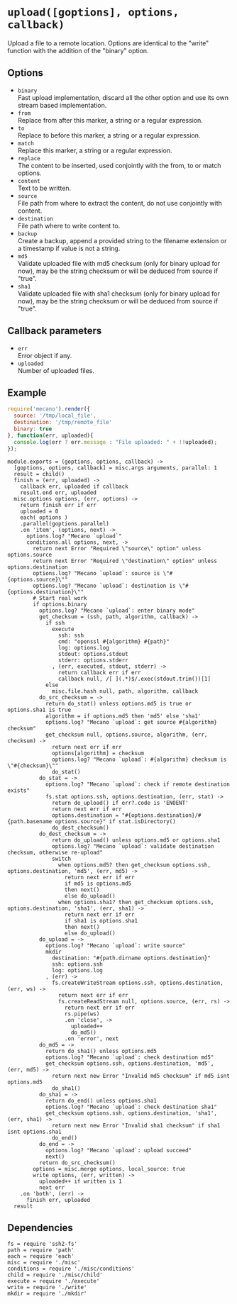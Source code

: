 
# `upload([goptions], options, callback)`

Upload a file to a remote location. Options are identical to the "write"
function with the addition of the "binary" option.

## Options

*   `binary`   
    Fast upload implementation, discard all the other option and use its own
    stream based implementation.   
*   `from`   
    Replace from after this marker, a string or a regular expression.   
*   `to`   
    Replace to before this marker, a string or a regular expression.   
*   `match`   
    Replace this marker, a string or a regular expression.   
*   `replace`   
    The content to be inserted, used conjointly with the from, to or match
    options.   
*   `content`   
    Text to be written.   
*   `source`   
    File path from where to extract the content, do not use conjointly with
    content.   
*   `destination`   
    File path where to write content to.   
*   `backup`   
    Create a backup, append a provided string to the filename extension or a
    timestamp if value is not a string.   
*   `md5`   
    Validate uploaded file with md5 checksum (only for binary upload for now),
    may be the string checksum or will be deduced from source if "true".   
*   `sha1`   
    Validate uploaded file with sha1 checksum (only for binary upload for now),
    may be the string checksum or will be deduced from source if "true".   

## Callback parameters

*   `err`   
    Error object if any.   
*   `uploaded`   
    Number of uploaded files.   

## Example

```js
require('mecano').render({
  source: '/tmp/local_file',
  destination: '/tmp/remote_file'
  binary: true
}, function(err, uploaded){
  console.log(err ? err.message : "File uploaded: " + !!uploaded);
});
```

    module.exports = (goptions, options, callback) ->
      [goptions, options, callback] = misc.args arguments, parallel: 1
      result = child()
      finish = (err, uploaded) ->
        callback err, uploaded if callback
        result.end err, uploaded
      misc.options options, (err, options) ->
        return finish err if err
        uploaded = 0
        each( options )
        .parallel(goptions.parallel)
        .on 'item', (options, next) ->
          options.log? "Mecano `upload`"
          conditions.all options, next, ->
            return next Error "Required \"source\" option" unless options.source
            return next Error "Required \"destination\" option" unless options.destination
            options.log? "Mecano `upload`: source is \"#{options.source}\""
            options.log? "Mecano `upload`: destination is \"#{options.destination}\""
            # Start real work
            if options.binary
              options.log? "Mecano `upload`: enter binary mode"
              get_checksum = (ssh, path, algorithm, callback) ->
                if ssh
                  execute
                    ssh: ssh
                    cmd: "openssl #{algorithm} #{path}"
                    log: options.log
                    stdout: options.stdout
                    stderr: options.stderr
                  , (err, executed, stdout, stderr) ->
                    return callback err if err
                    callback null, /[ ](.*)$/.exec(stdout.trim())[1]
                else
                  misc.file.hash null, path, algorithm, callback
              do_src_checksum = ->
                return do_stat() unless options.md5 is true or options.sha1 is true
                algorithm = if options.md5 then 'md5' else 'sha1'
                options.log? "Mecano `upload`: get source #{algorithm} checksum"
                get_checksum null, options.source, algorithm, (err, checksum) ->
                  return next err if err
                  options[algorithm] = checksum
                  options.log? "Mecano `upload`: #{algorithm} checksum is \"#{checksum}\""
                  do_stat()
              do_stat = ->
                options.log? "Mecano `upload`: check if remote destination exists"
                fs.stat options.ssh, options.destination, (err, stat) ->
                  return do_upload() if err?.code is 'ENOENT'
                  return next err if err
                  options.destination = "#{options.destination}/#{path.basename options.source}" if stat.isDirectory()
                  do_dest_checksum()
              do_dest_checksum = ->
                  return do_upload() unless options.md5 or options.sha1
                  options.log? "Mecano `upload`: validate destination checksum, otherwise re-upload"
                  switch
                    when options.md5? then get_checksum options.ssh, options.destination, 'md5', (err, md5) ->
                      return next err if err
                      if md5 is options.md5
                      then next()
                      else do_upload()
                    when options.sha1? then get_checksum options.ssh, options.destination, 'sha1', (err, sha1) ->
                      return next err if err
                      if sha1 is options.sha1
                      then next()
                      else do_upload()
              do_upload = ->
                options.log? "Mecano `upload`: write source"
                mkdir
                  destination: "#{path.dirname options.destination}"
                  ssh: options.ssh
                  log: options.log
                , (err) ->
                  fs.createWriteStream options.ssh, options.destination, (err, ws) ->
                    return next err if err
                    fs.createReadStream null, options.source, (err, rs) ->
                      return next err if err
                      rs.pipe(ws)
                      .on 'close', ->
                        uploaded++
                        do_md5()
                      .on 'error', next
              do_md5 = ->
                return do_sha1() unless options.md5
                options.log? "Mecano `upload`: check destination md5"
                get_checksum options.ssh, options.destination, 'md5', (err, md5) ->
                  return next new Error "Invalid md5 checksum" if md5 isnt options.md5
                  do_sha1()
              do_sha1 = ->
                return do_end() unless options.sha1
                options.log? "Mecano `upload`: check destination sha1"
                get_checksum options.ssh, options.destination, 'sha1', (err, sha1) ->
                  return next new Error "Invalid sha1 checksum" if sha1 isnt options.sha1
                  do_end()
              do_end = ->
                options.log? "Mecano `upload`: upload succeed"
                next()
              return do_src_checksum()
            options = misc.merge options, local_source: true
            write options, (err, written) ->
              uploaded++ if written is 1
              next err
        .on 'both', (err) ->
          finish err, uploaded
      result

## Dependencies

    fs = require 'ssh2-fs'
    path = require 'path'
    each = require 'each'
    misc = require './misc'
    conditions = require './misc/conditions'
    child = require './misc/child'
    execute = require './execute'
    write = require './write'
    mkdir = require './mkdir'







